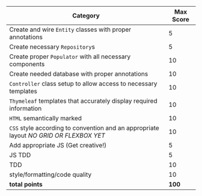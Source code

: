 | Category                                                                               | Max Score |
| -------------------------------------------------------------------------------------- | --------- |
| Create and wire `Entity` classes with proper annotations                               | 5         |
| Create necessary `Repository`s                                                         | 5         |
| Create proper `Populator` with all necessary components                                | 10        |
| Create needed database with proper annotations                                         | 10        |
| `Controller` class setup to allow access to necessary templates                        | 10        |
| `Thymeleaf` templates that accurately display required information                     | 10        |
| `HTML` semantically marked                                                             | 10        |
| `CSS` style according to convention and an appropriate layout _NO GRID OR FLEXBOX YET_ | 10        |
| Add appropriate JS (Get creative!)                                                     | 5         |
| JS TDD                                                                                 | 5         |
| TDD                                                                                    | 10        |
| style/formatting/code quality                                                          | 10        |
| **total points**                                                                       | **100**   |
